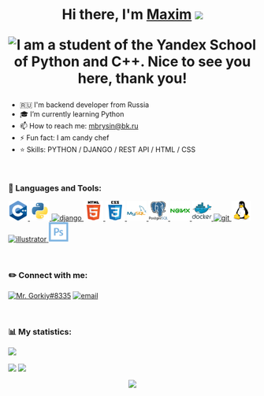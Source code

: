 <h1 align="center">Hi there, I'm <a href="https://github.com/MrGorkiy/" target="_blank">Maxim</a> 
<img src="https://github.com/blackcater/blackcater/raw/main/images/Hi.gif" height="32"/>
<p><img src="https://readme-typing-svg.herokuapp.com?font=Montserrat&size=21&pause=1000&center=true&vCenter=true&width=600&lines=I+am+a+student+of+the+Yandex+School+of+Python+and+C%2B%2B;Nice+to+see+you+here%2C+thank+you!" alt="I am a student of the Yandex School of Python and C++. Nice to see you here, thank you!" /></p></h1>


- :ru: I'm backend developer from Russia
- 🎓 I’m currently learning Python
- 📫 How to reach me: mbrysin@bk.ru
- ⚡ Fun fact: I am candy chef
- ⭐ Skills: PYTHON / DJANGO / REST API / HTML / CSS


<!--
## 🔧 Technologies & Tools

![](https://img.shields.io/badge/OS-Linux-informational?style=flat&logo=linux&logoColor=white&color=6aa6f8)
![](https://img.shields.io/badge/Editor-PyCharm-informational?style=flat&logo=pycharm&logoColor=white&color=6aa6f8)
![](https://img.shields.io/badge/Code-Python-informational?style=flat&logo=python&logoColor=white&color=6aa6f8)
![](https://img.shields.io/badge/Code-JavaScript-informational?style=flat&logo=javascript&logoColor=white&color=6aa6f8)
![](https://img.shields.io/badge/Code-Golang-informational?style=flat&logo=go&logoColor=white&color=6aa6f8)
![](https://img.shields.io/badge/Code-React-informational?style=flat&logo=react&logoColor=white&color=6aa6f8)
![](https://img.shields.io/badge/Shell-Bash-informational?style=flat&logo=gnu-bash&logoColor=white&color=6aa6f8)
![](https://img.shields.io/badge/Tools-PostgreSQL-informational?style=flat&logo=postgresql&logoColor=white&color=6aa6f8)
![](https://img.shields.io/badge/Tools-Docker-informational?style=flat&logo=docker&logoColor=white&color=6aa6f8)
![](https://img.shields.io/badge/Tools-Kubernetes-informational?style=flat&logo=kubernetes&logoColor=white&color=6aa6f8)
-->

<br>
<h3 align="left">🧰 Languages and Tools:</h3>
<p align="left"> 
<a href="https://www.w3schools.com/cpp/" target="_blank" rel="noreferrer"> <img src="https://raw.githubusercontent.com/devicons/devicon/master/icons/cplusplus/cplusplus-original.svg" alt="cplusplus" width="40" height="40"/> </a> 
<a href="https://www.python.org" target="_blank" rel="noreferrer"> <img src="https://raw.githubusercontent.com/devicons/devicon/master/icons/python/python-original.svg" alt="python" width="40" height="40"/> </a> 
<a href="https://www.djangoproject.com/" target="_blank" rel="noreferrer"> <img src="https://cdn.worldvectorlogo.com/logos/django.svg" alt="django" width="40" height="40"/> </a> 
<a href="https://www.w3.org/html/" target="_blank" rel="noreferrer"> <img src="https://raw.githubusercontent.com/devicons/devicon/master/icons/html5/html5-original-wordmark.svg" alt="html5" width="40" height="40"/> </a> 
<a href="https://www.w3schools.com/css/" target="_blank" rel="noreferrer"> <img src="https://raw.githubusercontent.com/devicons/devicon/master/icons/css3/css3-original-wordmark.svg" alt="css3" width="40" height="40"/> </a> 
<a href="https://www.mysql.com/" target="_blank" rel="noreferrer"> <img src="https://raw.githubusercontent.com/devicons/devicon/master/icons/mysql/mysql-original-wordmark.svg" alt="mysql" width="40" height="40"/> </a> 
<a href="https://www.postgresql.org" target="_blank" rel="noreferrer"> <img src="https://raw.githubusercontent.com/devicons/devicon/master/icons/postgresql/postgresql-original-wordmark.svg" alt="postgresql" width="40" height="40"/> </a> 
<a href="https://www.nginx.com" target="_blank" rel="noreferrer"> <img src="https://raw.githubusercontent.com/devicons/devicon/master/icons/nginx/nginx-original.svg" alt="nginx" width="40" height="40"/> </a> 
<a href="https://www.docker.com/" target="_blank" rel="noreferrer"> <img src="https://raw.githubusercontent.com/devicons/devicon/master/icons/docker/docker-original-wordmark.svg" alt="docker" width="40" height="40"/> </a> 
<a href="https://git-scm.com/" target="_blank" rel="noreferrer"> <img src="https://www.vectorlogo.zone/logos/git-scm/git-scm-icon.svg" alt="git" width="40" height="40"/> </a> 
<a href="https://www.linux.org/" target="_blank" rel="noreferrer"> <img src="https://raw.githubusercontent.com/devicons/devicon/master/icons/linux/linux-original.svg" alt="linux" width="40" height="40"/> </a> 
<a href="https://www.adobe.com/in/products/illustrator.html" target="_blank" rel="noreferrer"> <img src="https://www.vectorlogo.zone/logos/adobe_illustrator/adobe_illustrator-icon.svg" alt="illustrator" width="40" height="40"/> </a> 
<a href="https://www.photoshop.com/en" target="_blank" rel="noreferrer"> <img src="https://raw.githubusercontent.com/devicons/devicon/master/icons/photoshop/photoshop-line.svg" alt="photoshop" width="40" height="40"/> </a> 
</p>

<br>
<h3 align="left">✏️ Connect with me:</h3>
<p align="left">
<a href="https://discordapp.com/users/407572130398601217/" target="blank"><img src="https://raw.githubusercontent.com/rahuldkjain/github-profile-readme-generator/master/src/images/icons/Social/discord.svg" alt="Mr. Gorkiy#8335" height="30" width="40" /></a>
<a href="mailto:mbrysin@bk.ru"><img src="https://img.icons8.com/color/32/000000/gmail.png" alt="email"/></a>
</p>

<!--
<br>
<h3 align="left">🏆 My trophy:</h3>

[![trophy](https://github-profile-trophy.vercel.app/?username=mrgorkiy&no-frame=true&no-bg=true&theme=onedark)](https://github.com/mrgorkiy/github-profile-trophy)
-->
 
<br>
<h3 align="left">📊 My statistics:</h3>

![](http://github-profile-summary-cards.vercel.app/api/cards/profile-details?username=mrgorkiy&theme=github_dark)

<!--
![](http://github-profile-summary-cards.vercel.app/api/cards/most-commit-language?username=mrgorkiy&theme=github_dark)
![](http://github-profile-summary-cards.vercel.app/api/cards/repos-per-language?username=mrgorkiy&theme=github_dark)
-->

![](http://github-profile-summary-cards.vercel.app/api/cards/stats?username=mrgorkiy&theme=github_dark)
![](http://github-profile-summary-cards.vercel.app/api/cards/productive-time?username=mrgorkiy&theme=github_dark&utcOffset=3)



<p align="center"><img src="https://komarev.com/ghpvc/?username=mrgorkiy" /></p>


<!--
![](https://komarev.com/ghpvc/?username=mrgorkiy)</p>

![GitHub metrics](https://metrics.lecoq.io/MrGorkiy) 

<p><img align="center" src="https://github-readme-stats.vercel.app/api/top-langs?username=mrgorkiy&show_icons=true&theme=dark&locale=ru&layout=compact" alt="mrgorkiy" /></p>

[![Ashutosh's github activity graph](https://activity-graph.herokuapp.com/graph?username=mrgorkiy&theme=xcode)](https://github.com/mrgorkiy/github-readme-activity-graph)

-->
